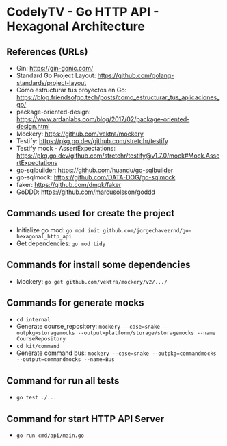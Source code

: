 # CodelyTV - Go HTTP API - Hexagonal Architecture

## References (URLs)
- Gin: https://gin-gonic.com/
- Standard Go Project Layout: https://github.com/golang-standards/project-layout
- Cómo estructurar tus proyectos en Go: https://blog.friendsofgo.tech/posts/como_estructurar_tus_aplicaciones_go/
- package-oriented-design: https://www.ardanlabs.com/blog/2017/02/package-oriented-design.html
- Mockery: https://github.com/vektra/mockery
- Testify: https://pkg.go.dev/github.com/stretchr/testify
- Testify mock - AssertExpectations: https://pkg.go.dev/github.com/stretchr/testify@v1.7.0/mock#Mock.AssertExpectations
- go-sqlbuilder: https://github.com/huandu/go-sqlbuilder
- go-sqlmock: https://github.com/DATA-DOG/go-sqlmock
- faker: https://github.com/dmgk/faker
- GoDDD: https://github.com/marcusolsson/goddd

## Commands used for create the project
- Initialize go mod: `go mod init github.com/jorgechavezrnd/go-hexagonal_http_api`
- Get dependencies: `go mod tidy`

## Commands for install some dependencies
- Mockery: `go get github.com/vektra/mockery/v2/.../`

## Commands for generate mocks
- `cd internal`
- Generate course_repository: `mockery --case=snake --outpkg=storagemocks --output=platform/storage/storagemocks --name CourseRepository`
- `cd kit/command`
- Generate command bus: `mockery --case=snake --outpkg=commandmocks --output=commandmocks --name=Bus`

## Command for run all tests
- `go test ./...`

## Command for start HTTP API Server
- `go run cmd/api/main.go`

